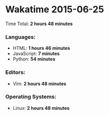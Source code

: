 # Wakatime 2015-06-25

Time Total: **2 hours 48 minutes**

### Languages:
- HTML: **1 hours 46 minutes** 
- JavaScript: **7 minutes** 
- Python: **54 minutes** 

### Editors:
- Vim: **2 hours 48 minutes** 

### Operating Systems:
- Linux: **2 hours 48 minutes** 

